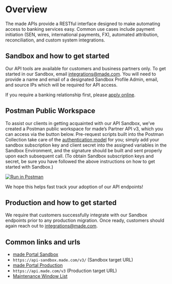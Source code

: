 # Overview
The made APIs provide a RESTful interface designed to make automating access to banking services easy. Common use cases include payment initiation (SEN, wires, international payments, FX), automated attribution, reconciliation, and custom system integrations. 

## Sandbox and how to get started
Our API tools are available for customers and business partners only. To get started in our Sandbox, email integrations@made.com. You will need to provide a name and email of a designated Sandbox Profile Admin, email, and source IPs which will be required for API access.

If you require a banking relationship first, please <a href="https://www.made.com/get-started/fintech" target="_blank">apply online</a>.

## Postman Public Workspace
To assist our clients in getting acquainted with our API Sandbox, we’ve created a Postman public workspace for made’s Partner API v3, which you can access via the button below. Pre-request scripts built into the Postman Collection take care of the [authentication model](https://developers.made.com/reference/authentication) for you; simply add your sandbox subscription key and client secret into the assigned variables in the Sandbox Environment, and the signature should be built and sent properly upon each subsequent call. (To obtain Sandbox subscription keys and secret, be sure you have followed the above instructions on how to get started with Sandbox.)

[![Run in Postman](https://run.pstmn.io/button.svg)](https://god.gw.postman.com/run-collection/00000000-0000-0000-0000-000000000000)

We hope this helps fast track your adoption of our API endpoints! 

## Production and how to get started
We require that customers successfully integrate with our Sandbox endpoints prior to any production migration. Once ready, customers should again reach out to integrations@made.com. 

## Common links and urls
* <a href="https://portal-stg.made.com/" target="_blank">made Portal Sandbox</a>
* `https://api-sandbox.made.com/v3/` (Sandbox target URL)
* <a href="https://portal.made.com/" target="_blank">made Portal Production</a>
* `https://api.made.com/v3` (Production target URL)
* <a href="https://developers.made.com/reference/2023-scheduled-maintenance" target="_blank">Maintenance Window List</a>